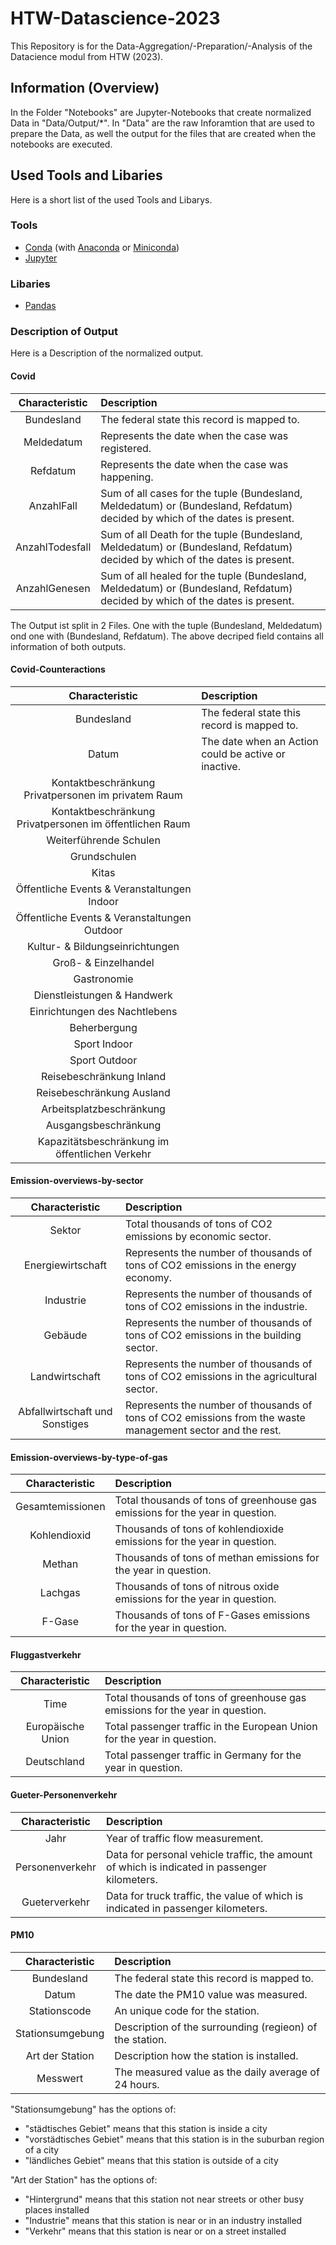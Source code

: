 # HTW-Datascience-2023

This Repository is for the Data-Aggregation/-Preparation/-Analysis of the Datacience modul from HTW (2023).

## Information (Overview)

In the Folder "Notebooks" are Jupyter-Notebooks that create normalized Data in "Data/Output/*".
In "Data" are the raw Inforamtion that are used to prepare the Data, as well the output for the files that are created when the notebooks are executed.

## Used Tools and Libaries

Here is a short list of the used Tools and Libarys.

### Tools

- [Conda](https://docs.conda.io/projects/conda/en/stable/) (with [Anaconda](https://www.anaconda.com/) or [Miniconda](https://docs.conda.io/en/latest/miniconda.html))
- [Jupyter](https://docs.jupyter.org/en/latest/start/index.html)

### Libaries

- [Pandas](https://pandas.pydata.org/getting_started.html)

### Description of Output

Here is a Description of the normalized output.

#### Covid

| Characteristic    | Description                                                                                                                   |
|:-----------------:|:----------------------------------------------------------------------------------------------------------------------------- |
| Bundesland        | The federal state this record is mapped to.                                                                                   |
| Meldedatum        | Represents the date when the case was registered.                                                                             |
| Refdatum          | Represents the date when the case was happening.                                                                              |
| AnzahlFall        | Sum of all cases for the tuple (Bundesland, Meldedatum) or (Bundesland, Refdatum) decided by which of the dates is present.   |
| AnzahlTodesfall   | Sum of all Death for the tuple (Bundesland, Meldedatum) or (Bundesland, Refdatum) decided by which of the dates is present.   |
| AnzahlGenesen     | Sum of all healed for the tuple (Bundesland, Meldedatum) or (Bundesland, Refdatum) decided by which of the dates is present.  |

The Output ist split in 2 Files. One with the tuple (Bundesland, Meldedatum) ond one with (Bundesland, Refdatum). The above decriped field contains all information of both outputs.

#### Covid-Counteractions

| Characteristic                                            | Description                                           |
|:---------------------------------------------------------:|:----------------------------------------------------- |
| Bundesland                                                | The federal state this record is mapped to.           |
| Datum                                                     | The date when an Action could be active or inactive.  |
| Kontaktbeschränkung Privatpersonen im privatem Raum       |
| Kontaktbeschränkung Privatpersonen im öffentlichen Raum   |
| Weiterführende Schulen                                    |
| Grundschulen                                              |
| Kitas                                                     |
| Öffentliche Events & Veranstaltungen Indoor               |
| Öffentliche Events & Veranstaltungen Outdoor              |
| Kultur- & Bildungseinrichtungen                           |
| Groß- & Einzelhandel                                      |
| Gastronomie                                               |
| Dienstleistungen & Handwerk                               |
| Einrichtungen des Nachtlebens                             |
| Beherbergung                                              |
| Sport Indoor                                              |
| Sport Outdoor                                             |
| Reisebeschränkung Inland                                  |
| Reisebeschränkung Ausland                                 |
| Arbeitsplatzbeschränkung                                  |
| Ausgangsbeschränkung                                      |
| Kapazitätsbeschränkung im öffentlichen Verkehr            |

#### Emission-overviews-by-sector

| Characteristic    | Description                                                                                                                   |
|:-----------------:|:----------------------------------------------------------------------------------------------------------------------------- |
| Sektor            | Total thousands of tons of CO2 emissions by economic sector.                                                                  |
| Energiewirtschaft | Represents the number of thousands of tons of CO2 emissions in the energy economy.                                            |                   
| Industrie         | Represents the number of thousands of tons of CO2 emissions in the industrie.                                                 | 
| Gebäude           | Represents the number of thousands of tons of CO2 emissions in the building sector.                                           |
| Landwirtschaft    | Represents the number of thousands of tons of CO2 emissions in the agricultural sector.                                       |
| Abfallwirtschaft und Sonstiges | Represents the number of thousands of tons of CO2 emissions from the waste management sector and the rest.       |

#### Emission-overviews-by-type-of-gas

| Characteristic    | Description                                                                                                                   |
|:-----------------:|:----------------------------------------------------------------------------------------------------------------------------- |
| Gesamtemissionen  | Total thousands of tons of greenhouse gas emissions for the year in question.                                                 |
| Kohlendioxid      | Thousands of tons of kohlendioxide emissions for the year in question.                                                        |                   
| Methan            | Thousands of tons of methan emissions for the year in question.                                                               | 
| Lachgas           | Thousands of tons of nitrous oxide emissions for the year in question.                                                        |
| F-Gase            | Thousands of tons of F-Gases emissions for the year in question.                                                              |


#### Fluggastverkehr

| Characteristic    | Description                                                                                                                   |
|:-----------------:|:----------------------------------------------------------------------------------------------------------------------------- |
| Time              | Total thousands of tons of greenhouse gas emissions for the year in question.                                                 |
| Europäische Union | Total passenger traffic in the European Union for the year in question.                                                       |            
| Deutschland       | Total passenger traffic in Germany for the year in question.                                                                  | 


#### Gueter-Personenverkehr

| Characteristic    | Description                                                                                                                   |
|:-----------------:|:----------------------------------------------------------------------------------------------------------------------------- |
| Jahr              | Year of traffic flow measurement.                                                                                             |
| Personenverkehr   | Data for personal vehicle traffic, the amount of which is indicated in passenger kilometers.                                  |            
| Gueterverkehr     | Data for truck traffic, the value of which is indicated in passenger kilometers.                                              | 


#### PM10

| Characteristic    | Description                                               |
|:-----------------:|:--------------------------------------------------------- |
| Bundesland        | The federal state this record is mapped to.               |
| Datum             | The date the PM10 value was measured.                     |
| Stationscode      | An unique code for the station.                           |
| Stationsumgebung  | Description of the surrounding (regieon) of the station.  |
| Art der Station   | Description how the station is installed.                 |
| Messwert          | The measured value as the daily average of 24 hours.      |

"Stationsumgebung" has the options of:

- "städtisches Gebiet" means that this station is inside a city
- "vorstädtisches Gebiet" means that this station is in the suburban region of a city
- "ländliches Gebiet" means that this station is outside of a city

"Art der Station" has the options of:

- "Hintergrund" means that this station not near streets or other busy places installed
- "Industrie" means that this station is near or in an industry installed
- "Verkehr" means that this station is near or on a street installed
